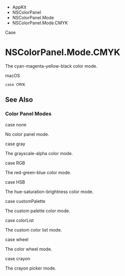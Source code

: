 

- AppKit
- NSColorPanel
- NSColorPanel.Mode
-  NSColorPanel.Mode.CMYK 

Case

# NSColorPanel.Mode.CMYK

The cyan-magenta-yellow-black color mode.

macOS

``` source
case CMYK
```

## See Also

### Color Panel Modes

case none

No color panel mode.

case gray

The grayscale-alpha color mode.

case RGB

The red-green-blue color mode.

case HSB

The hue-saturation-brightness color mode.

case customPalette

The custom palette color mode.

case colorList

The custom color list mode.

case wheel

The color wheel mode.

case crayon

The crayon picker mode.

